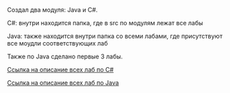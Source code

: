 Создал два модуля: Java и C#.


C#: внутри находится папка, где в src по модулям лежат все лабы

Java: также находится внутри папка со всеми лабами, где присутствуют все моудли соответствующих лаб

Также по Java сделано первые 3 лабы.

[Ссылка на описание всех лаб по С#](https://ronimizy.notion.site/Labs-ebf31349fa0a4c0d9328b198cfebed4e)

[Ссылка на описание всех лаб по Java](https://gist.github.com/DianaNeumann/8ef03e192895c857656371f0e6818e62)
